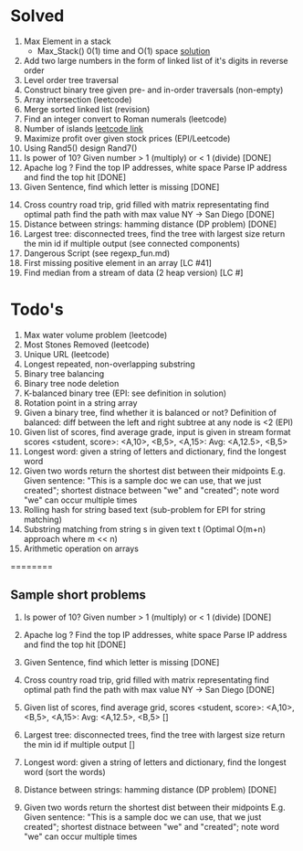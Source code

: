<!-- This describes solved/intended-to-solve problem set with pointers to sample solutions -->
# Solved
1. Max Element in a stack  
	* Max_Stack() 0(1) time and O(1) space [solution](https://www.geeksforgeeks.org/find-maximum-in-a-stack-in-o1-time-and-o1-extra-space/)
2. Add two large numbers in the form of linked list of it's digits in reverse order
3. Level order tree traversal
4. Construct binary tree given pre- and in-order traversals (non-empty)
5. Array intersection (leetcode)
6. Merge sorted linked list (revision)
7. Find an integer convert to Roman numerals (leetcode)
8. Number of islands [leetcode link](https://leetcode.com/problems/number-of-islands/)
9. Maximize profit over given stock prices (EPI/Leetcode)
10. Using Rand5() design Rand7()
11. Is power of 10? Given number > 1 (multiply) or < 1 (divide)	[DONE]	
12. Apache log ? Find the top IP addresses, white space 
	Parse IP address and find the top hit  						[DONE]
13. Given Sentence, find which letter is missing					[DONE]
<!-- Medium: -->
14. Cross country road trip, grid filled with matrix representating 
find optimal path find the path with max value	NY -> San Diego	[DONE]
15. Distance between strings: hamming distance (DP problem) 		[DONE]
16. Largest tree: disconnected trees, find the tree with largest size 
	return the min id if multiple output (see connected components)
17. Dangerous Script (see regexp_fun.md)
18. First missing positive element in an array [LC #41]
19. Find median from a stream of data (2 heap version) [LC #]



# Todo's
1. Max water volume problem (leetcode)
2. Most Stones Removed (leetcode)
3. Unique URL (leetcode)
4. Longest repeated, non-overlapping substring
5. Binary tree balancing
6. Binary tree node deletion
7. K-balanced binary tree (EPI: see definition in solution)
8. Rotation point in a string array
9. Given a binary tree, find whether it is balanced or not? Definition of balanced: diff between the left and right subtree  at any node is <2 (EPI)
10. Given list of scores, find average grade, input is given in stream format
	scores <student, score>: <A,10>, <B,5>, <A,15>: Avg: <A,12.5>, <B,5>
11. Longest word: given a string of letters and dictionary, find the longest word 
12. Given two words return the shortest dist between their midpoints
E.g. Given sentence: "This is a sample doc we can use, that we just created"; shortest distnace between "we" and "created"; note word "we" can occur multiple times
13. Rolling hash for string based text (sub-problem for EPI for string matching)
14. Substring matching from string s in given text t (Optimal O(m+n) approach where m << n) 
15. Arithmetic operation on arrays
<!-- 16. Find median from a stream of data (2 heap version); alternate approach using ostree -->


========

## Sample short problems
<!-- Todos -->
1. Is power of 10? Given number > 1 (multiply) or < 1 (divide)	[DONE]
	
2. Apache log ? Find the top IP addresses, white space 
	Parse IP address and find the top hit  						[DONE]

3. Given Sentence, find which letter is missing					[DONE]

<!-- Medium: -->
4. Cross country road trip, grid filled with matrix representating 
find optimal path find the path with max value	NY -> San Diego	[DONE]

5. Given list of scores, find average grid,
	scores <student, score>: <A,10>, <B,5>, <A,15>: Avg: <A,12.5>, <B,5>
																[]

6. Largest tree: disconnected trees, find the tree with largest size 
	return the min id if multiple output 						[] 

7. Longest word: given a string of letters and dictionary, find the longest word (sort the words)

8. Distance between strings: hamming distance (DP problem) 		[DONE]

9. Given two words return the shortest dist between their midpoints
E.g. Given sentence: "This is a sample doc we can use, that we just created"; 
shortest distnace between "we" and "created"; note word "we" can occur multiple times












 